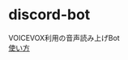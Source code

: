 # discord-bot
VOICEVOX利用の音声読み上げBot  
[使い方](https://github.com/aya-0p/discord-bot/blob/main/How-to-use.md)